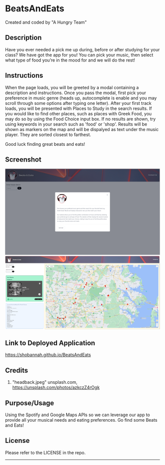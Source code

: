 # BeatsAndEats

Created and coded by "A Hungry Team"

## Description

Have you ever needed a pick me up during, before or after studying for your class? We have got the app for you! You can pick your music, then select what type of food you’re in the mood for and we will do the rest!

## Instructions

When the page loads, you will be greeted by a modal containing a description and instructions. Once you pass the modal, first pick your preference in music genre (heads up, autocomplete is enable and you may scroll through some options after typing one letter). After your first track loads, you will be presented with Places to Study in the search results. If you would like to find other places, such as places with Greek Food, you may do so by using the Food Choice input box. If no results are shown, try using keywords in your search such as 'food' or 'shop'. Results will be shown as markers on the map and will be dispalyed as text under the music player. They are sorted closest to farthest.

Good luck finding great beats and eats!

## Screenshot

![image](assets/images/modal_sample.png)
![image](assets/images/whole_page_sample.png)

## Link to Deployed Application

https://shobannah.github.io/BeatsAndEats

## Credits

1. "headback.jpeg" unsplash.com, https://unsplash.com/photos/azkczZ4rOgk

## Purpose/Usage

Using the Spotify and Google Maps APIs so we can leverage our app to provide all your musical needs and eating preferences. Go find some Beats and Eats!

## License

Please refer to the LICENSE in the repo.

---
